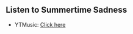 ## Listen to Summertime Sadness
- YTMusic: [Click here](https://music.youtube.com/watch?v=fRQg_9ulGuI)